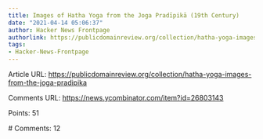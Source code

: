 ```yaml
---
title: Images of Hatha Yoga from the Joga Pradīpikā (19th Century)
date: "2021-04-14 05:06:37"
author: Hacker News Frontpage
authorlink: https://publicdomainreview.org/collection/hatha-yoga-images-from-the-joga-pradipika
tags:
- Hacker-News-Frontpage
---
```


<p>Article URL: <a href="https://publicdomainreview.org/collection/hatha-yoga-images-from-the-joga-pradipika">https://publicdomainreview.org/collection/hatha-yoga-images-from-the-joga-pradipika</a></p>
<p>Comments URL: <a href="https://news.ycombinator.com/item?id=26803143">https://news.ycombinator.com/item?id=26803143</a></p>
<p>Points: 51</p>
<p># Comments: 12</p>
